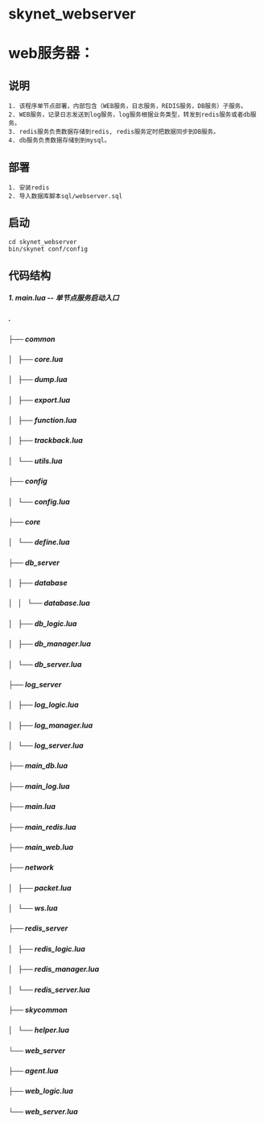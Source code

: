 # skynet_webserver

# web服务器：

## 说明
    1. 该程序单节点部署，内部包含（WEB服务，日志服务，REDIS服务，DB服务）子服务。
    2. WEB服务，记录日志发送到log服务，log服务根据业务类型，转发到redis服务或者db服务。
    3. redis服务负责数据存储到redis, redis服务定时把数据同步到DB服务。
    4. db服务负责数据存储到到mysql。

## 部署
    1. 安装redis
    2. 导入数据库脚本sql/webserver.sql

##  启动
    cd skynet_webserver
    bin/skynet conf/config

## 代码结构

##### 1. main.lua     -- 单节点服务启动入口

##### .
##### ├── common
##### │   ├── core.lua
##### │   ├── dump.lua
##### │   ├── export.lua
##### │   ├── function.lua
##### │   ├── trackback.lua
##### │   └── utils.lua
##### ├── config
##### │   └── config.lua
##### ├── core
##### │   └── define.lua
##### ├── db_server
##### │   ├── database
##### │   │   └── database.lua
##### │   ├── db_logic.lua
##### │   ├── db_manager.lua
##### │   └── db_server.lua
##### ├── log_server
##### │   ├── log_logic.lua
##### │   ├── log_manager.lua
##### │   └── log_server.lua
##### ├── main_db.lua
##### ├── main_log.lua
##### ├── main.lua
##### ├── main_redis.lua
##### ├── main_web.lua
##### ├── network
##### │   ├── packet.lua
##### │   └── ws.lua
##### ├── redis_server
##### │   ├── redis_logic.lua
##### │   ├── redis_manager.lua
##### │   └── redis_server.lua
##### ├── skycommon
##### │   └── helper.lua
##### └── web_server
#####     ├── agent.lua
#####     ├── web_logic.lua
#####     └── web_server.lua
